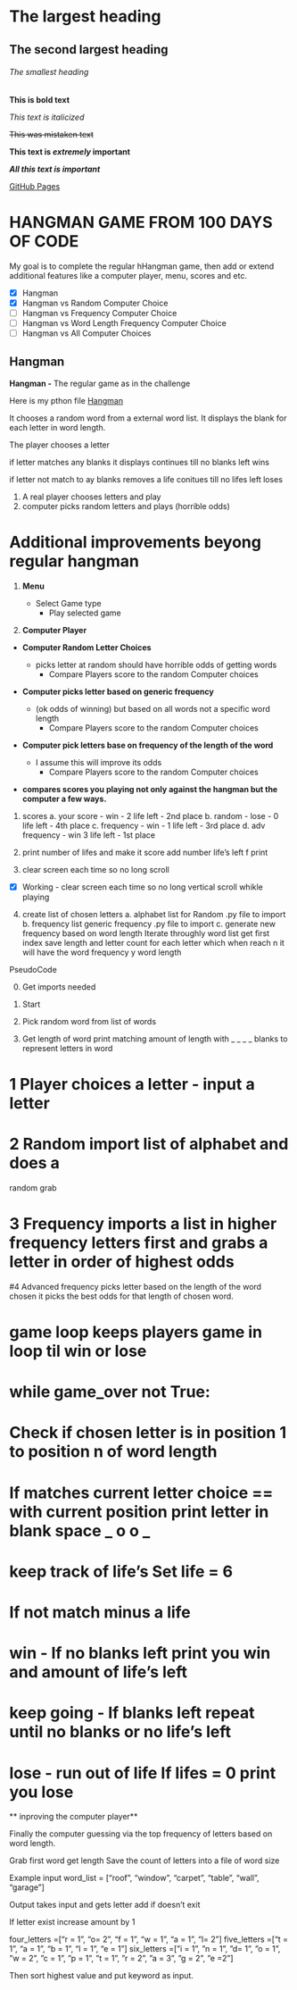 # The largest heading
## The second largest heading
###### The smallest heading

**This is bold text**

*This text is italicized*

~~This was mistaken text~~

**This text is _extremely_ important**

***All this text is important***

[GitHub Pages](https://pages.github.com/)





# HANGMAN GAME FROM 100 DAYS OF CODE

My goal is to complete the regular hHangman game, then add or extend additional features like a computer player, menu, scores and etc.

- [x] Hangman 
- [x] Hangman vs Random Computer Choice
- [ ] Hangman vs Frequency Computer Choice
- [ ] Hangman vs Word Length Frequency Computer Choice
- [ ] Hangman vs All Computer Choices

## Hangman

**Hangman -** The regular game as in the challenge

Here is my pthon file [Hangman](https://github.com/taylorjohn/hangman/blob/main/hangman.py)

It chooses a random word from a external word list.
It displays the blank for each letter in word length.

The player chooses a letter

   if letter matches any blanks it displays
      continues till no blanks left
         wins
      
   if letter not match to ay blanks
      removes a life
      conitues till no lifes left
         loses

1.   A real player chooses letters and play
2.  computer picks random letters and plays (horrible odds)

# Additional improvements beyong regular hangman 

1. **Menu**
   - Select Game type
     - Play selected game

2. **Computer Player**

  - **Computer Random Letter Choices**
    - picks letter at random should have horrible odds of getting words
      -  Compare Players score to the random Computer choices
  
  - **Computer picks letter based on generic frequency**
    - (ok odds of winning) but based on all words not a specific word length
      -  Compare Players score to the random Computer choices

  - **Computer pick letters base on frequency of the length of the word**
    -  I assume this will improve its odds
        -  Compare Players score to the random Computer choices

  - **compares scores you playing not only against the hangman but the computer a few ways.**

1. scores
  a.  your score - win - 2 life left - 2nd place
  b.  random - lose - 0 life left - 4th place
  c.  frequency - win - 1 life left - 3rd place
  d.  adv frequency - win 3 life left - 1st place

2. print number of lifes and make it score
  add number life’s left f print


3.  clear screen each time so no long scroll
- [x]  Working - clear screen each time so no long vertical scroll whikle playing

4. create list of chosen letters
  a.  alphabet list for Random  .py file to import
  b.  frequency list generic frequency  .py file to import
  c.  generate new frequency based on word length
      Iterate throughly word list get first index save length and letter count for each letter which when reach n it will have the word frequency y word length


PseudoCode

0. Get imports needed
1. Start

2. Pick random word from list of words

3. Get length of word print matching amount of length with _ _ _ _ blanks to represent letters in word


# 1 Player choices a letter - input a letter

# 2 Random import list of alphabet and does a
random grab

# 3 Frequency imports a list in higher frequency letters first and grabs a letter in order of highest odds

#4 Advanced frequency picks letter based on the length of the word chosen it picks the best odds for that length of chosen word.

# game loop keeps players game in loop til win or lose
# while game_over not True:

# Check if chosen letter is in position 1 to position n of word length

# If matches current letter choice == with current position print letter in blank space _ o o _

# keep track of life’s Set life = 6

# If not match minus a life

# win - If no blanks left print you win and amount of life’s left

# keep going - If blanks left repeat until no blanks or no life’s left

# lose - run out of life If lifes = 0 print you lose

** inproving the computer player**

Finally the computer guessing via the top frequency of letters based on word length.

Grab first word get length 
Save the count of letters into a file of word size

Example input
word_list = [“roof”, “window”, “carpet”, “table”, “wall”, “garage”]



Output takes input and gets letter add if doesn’t exit

If letter exist increase amount by 1

four_letters =[“r = 1”, “o= 2”, “f = 1”, “w = 1”, “a = 1”, “l= 2”]
five_letters =[“t = 1”, “a = 1”, “b = 1”, “l = 1”, “e = 1”]
six_letters =[”i = 1”, ”n = 1”, ”d= 1”, ”o = 1”, ”w = 2”, ”c = 1”, ”p = 1”, ”t = 1”, ”r = 2”, ”a = 3”, ”g = 2”, ”e =2”]

Then sort highest value and put keyword as input.


